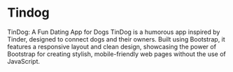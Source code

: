 # Tindog
TinDog: A Fun Dating App for Dogs TinDog is a humorous app inspired by Tinder, designed to connect dogs and their owners. Built using Bootstrap, it features a responsive layout and clean design, showcasing the power of Bootstrap for creating stylish, mobile-friendly web pages without the use of JavaScript.
